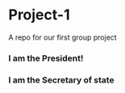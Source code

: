 # Project-1
A repo for our first group project

### I am the President!

### I am the Secretary of state